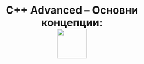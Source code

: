 <h1 align="center">
  C++ Advanced – Основни концепции:  
  <br>
  <img src="https://media.giphy.com/media/du3J3cXyzhj75IOgvA/giphy.gif" width="80">
</h1>






 
